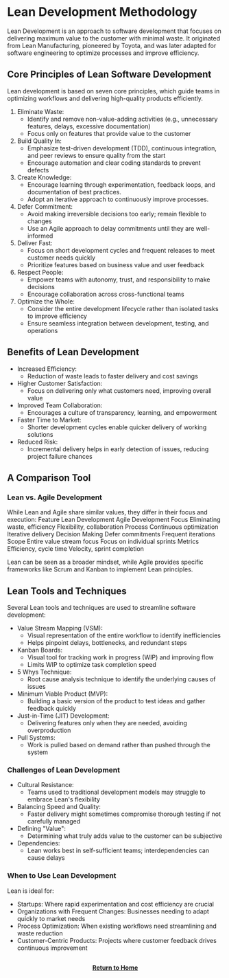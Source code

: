 # Lean Development Methodology

Lean Development is an approach to software development that focuses on delivering maximum value to the customer with minimal waste. It originated from Lean Manufacturing, pioneered by Toyota, and was later adapted for software engineering to optimize processes and improve efficiency.

<h2>Core Principles of Lean Software Development</h2>

Lean development is based on seven core principles, which guide teams in optimizing workflows and delivering high-quality products efficiently.

1. Eliminate Waste:
    - Identify and remove non-value-adding activities (e.g., unnecessary features, delays, excessive documentation)
    - Focus only on features that provide value to the customer
2. Build Quality In:
    - Emphasize test-driven development (TDD), continuous integration, and peer reviews to ensure quality from the start
    - Encourage automation and clear coding standards to prevent defects
3. Create Knowledge:
    - Encourage learning through experimentation, feedback loops, and documentation of best practices.
    - Adopt an iterative approach to continuously improve processes.
4. Defer Commitment:
    - Avoid making irreversible decisions too early; remain flexible to changes
    - Use an Agile approach to delay commitments until they are well-informed
5. Deliver Fast:
    - Focus on short development cycles and frequent releases to meet customer needs quickly
    - Prioritize features based on business value and user feedback
6. Respect People:
    - Empower teams with autonomy, trust, and responsibility to make decisions
    - Encourage collaboration across cross-functional teams
7. Optimize the Whole:
    - Consider the entire development lifecycle rather than isolated tasks to improve efficiency
    - Ensure seamless integration between development, testing, and operations

<h2>Benefits of Lean Development</h2>

- Increased Efficiency:
    - Reduction of waste leads to faster delivery and cost savings
- Higher Customer Satisfaction:
    - Focus on delivering only what customers need, improving overall value
- Improved Team Collaboration:
    - Encourages a culture of transparency, learning, and empowerment
- Faster Time to Market:
    - Shorter development cycles enable quicker delivery of working solutions
- Reduced Risk:
    - Incremental delivery helps in early detection of issues, reducing project failure chances

<h2>A Comparison Tool</h2>

<h3>Lean vs. Agile Development</h3>

While Lean and Agile share similar values, they differ in their focus and execution:
Feature	Lean Development	Agile Development
Focus	Eliminating waste, efficiency	Flexibility, collaboration
Process	Continuous optimization	Iterative delivery
Decision Making	Defer commitments	Frequent iterations
Scope	Entire value stream focus	Focus on individual sprints
Metrics	Efficiency, cycle time	Velocity, sprint completion

Lean can be seen as a broader mindset, while Agile provides specific frameworks like Scrum and Kanban to implement Lean principles.

<h2>Lean Tools and Techniques</h2>

Several Lean tools and techniques are used to streamline software development:

- Value Stream Mapping (VSM):
    - Visual representation of the entire workflow to identify inefficiencies
    - Helps pinpoint delays, bottlenecks, and redundant steps
- Kanban Boards:
    - Visual tool for tracking work in progress (WIP) and improving flow
    - Limits WIP to optimize task completion speed
- 5 Whys Technique:
    - Root cause analysis technique to identify the underlying causes of issues
- Minimum Viable Product (MVP):
    - Building a basic version of the product to test ideas and gather feedback quickly
- Just-in-Time (JIT) Development:
    - Delivering features only when they are needed, avoiding overproduction
- Pull Systems:
    - Work is pulled based on demand rather than pushed through the system

<h3>Challenges of Lean Development</h3>

- Cultural Resistance:
    - Teams used to traditional development models may struggle to embrace Lean's flexibility
- Balancing Speed and Quality:
    - Faster delivery might sometimes compromise thorough testing if not carefully managed
- Defining "Value":
    - Determining what truly adds value to the customer can be subjective
- Dependencies:
    - Lean works best in self-sufficient teams; interdependencies can cause delays

<h3>When to Use Lean Development</h3>

Lean is ideal for:
- Startups: Where rapid experimentation and cost efficiency are crucial
- Organizations with Frequent Changes: Businesses needing to adapt quickly to market needs
- Process Optimization: When existing workflows need streamlining and waste reduction
- Customer-Centric Products: Projects where customer feedback drives continuous improvement

<h2></h2>
<p align="center">
  <a href="https://github.com/rlangc/Test_RCL.git"><b>Return to Home</b></a>
